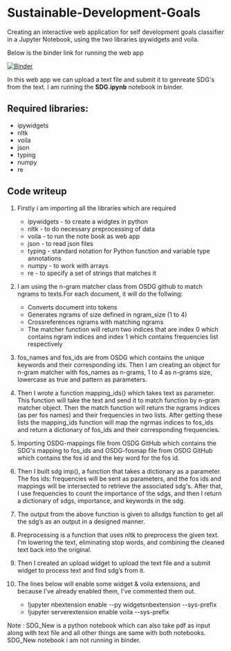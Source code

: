 # Sustainable-Development-Goals

Creating an interactive web application for self development goals classifier in a Jupyter Notebook, using the two libraries ipywidgets and voila.

Below is the binder link for running the web app

[![Binder](https://mybinder.org/badge_logo.svg)](https://mybinder.org/v2/gh/krishnakanth-G/Sustainable-Development-Goals/HEAD?urlpath=%2Fvoila%2Frender%2FSDG.ipynb)

In this web app we can upload a text file and submit it to genreate SDG's from the text. I am running the **SDG.ipynb** notebook in binder. 

## Required libraries:
* ipywidgets
* nltk
* voila
* json
* typing
* numpy
* re


## Code writeup

1) Firstly i am importing all the libraries which are required
   * ipywidgets - to create a widgtes in python
   * nltk - to do necessary preprocessing of data
   * voila - to run the note book as web app
   * json - to read json files
   * typing - standard notation for Python function and variable type annotations
   * numpy - to work with arrays
   * re - to specify a set of strings that matches it
   
2) I am using the n-gram matcher class from OSDG github to match ngrams to texts.For each document, it will do the follwing:
   * Converts document into tokens
   * Generates ngrams of size defined in ngram_size (1 to 4)
   * Crossreferences ngrams with matching ngrams 
   * The matcher function will return two indices that are index 0 which contains ngram indices and index 1 which contains frequencies list respectively
   
3) fos_names and fos_ids are from OSDG which contains the unique keywords and their corresponding ids. Then I am creating an object for n-gram matcher with fos_names as n-grams, 1 to 4 as n-grams size, lowercase as true and pattern as parameters.
4) Then I wrote a function mapping_ids() which takes text as parameter. This function will take the text and send it to match function by n-gram matcher object. Then the match function will return the ngrams indices (as per fos names) and their frequencies in two lists. After getting these lists the mapping_ids function will map the ngrmas indices to fos_ids and return a dictionary of fos_ids and their corresponding frequencies.
5) Importing OSDG-mappings file from OSDG GitHub which contains the SDG's mapping to fos_ids and OSDG-fosmap file from OSDG GitHub which contains the fos id and the key word for the fos id.
6) Then I built sdg imp(), a function that takes a dictionary as a parameter. The fos ids: frequencies will be sent as parameters, and the fos ids and mappings will be intersected to retrieve the associated sdg's. After that, I use frequencies to count the importance of the sdgs, and then I return a dictionary of sdgs, importance, and keywords in the sdg.
7) The output from the above function is given to allsdgs function to get all the sdg’s as an output in a designed manner.
8) Preprocessing is a function that uses nltk to preprocess the given text. I'm lowering the text, eliminating stop words, and combining the cleaned text back into the original.
9) Then I created an upload widget to upload the text file and a submit widget to process text and find sdg’s from it.
10) The lines below will enable some widget & voila extensions, and because I've already enabled them, I've commented them out.
	* !jupyter nbextension enable --py widgetsnbextension --sys-prefix
	* !jupyter serverextension enable voila --sys-prefix


Note : SDG_New is a python notebook which can also take pdf as input along with text file and all other things are same with both notebooks. SDG_New notebook i am not running in binder.
